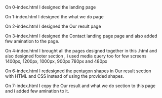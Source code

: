 On 0-index.html
I designed the landing page

On 1-index.html
I designed the what we do page

On 2-index.html
I designed the Our result page

On 3-index.html
I designed the Contact landing page page and also added few amination to the page.

On 4-index.html
I brought all the pages designed together in this .html and also designed footer section ,  i used media query too for few screens 1400px, 1200px, 1000px, 900px 780px and 480px

On 6-index.html
I redesigned the pentagon shapes in Our result section with HTML and CSS  instead of using the provided shapes.

On 7-index.html
I copy the Our result and what we do section to this page and i added few amination to it.
